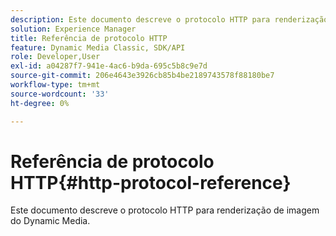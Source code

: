 ```yaml
---
description: Este documento descreve o protocolo HTTP para renderização de imagem do Dynamic Media.
solution: Experience Manager
title: Referência de protocolo HTTP
feature: Dynamic Media Classic, SDK/API
role: Developer,User
exl-id: a04287f7-941e-4ac6-b9da-695c5b8c9e7d
source-git-commit: 206e4643e3926cb85b4be2189743578f88180be7
workflow-type: tm+mt
source-wordcount: '33'
ht-degree: 0%

---
```


# Referência de protocolo HTTP{#http-protocol-reference}

Este documento descreve o protocolo HTTP para renderização de imagem do Dynamic Media.
